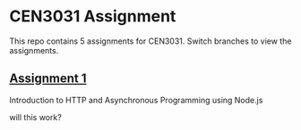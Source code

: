 # CEN3031 Assignment

This repo contains 5 assignments for CEN3031.
Switch branches to view the assignments.

## [Assignment 1](https://github.com/UFWebApps/UF-Directory-App-Assignment/tree/Assignment1)
Introduction to HTTP and Asynchronous Programming using Node.js

will this work?
